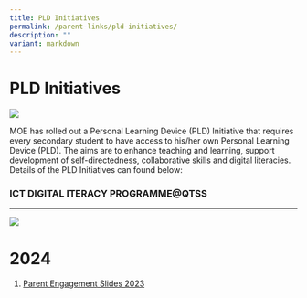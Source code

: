 ```yaml
---
title: PLD Initiatives
permalink: /parent-links/pld-initiatives/
description: ""
variant: markdown
---
```

PLD Initiatives
===============

![](/images/Parents/PLD%201.png)


MOE has rolled out a Personal Learning Device (PLD) Initiative that requires every secondary student to have access to his/her own Personal Learning Device (PLD). The aims are to enhance teaching and learning, support development of self-directedness, collaborative skills and digital literacies.  Details of the PLD Initiatives can found below:

### ICT DIGITAL ITERACY PROGRAMME@QTSS
----------------------------------
![](/images/NDLP%20DL.jpg)


# **2024**
1) [Parent Engagement Slides 2023](/files/Parent-Engagement-Deck_07-Jan-2023.pdf)